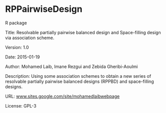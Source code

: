 # RPPairwiseDesign
R package

Title: Resolvable partially pairwise balanced design and Space-filling design via association scheme.

Version: 1.0

Date: 2015-01-19

Author: Mohamed Laib, Imane Rezgui and Zebida Gheribi-Aoulmi

Description: Using some association schemes to obtain a new series of resolvable partially pairwise balanced designs (RPPBD) and space-filling designs.

URL: www.sites.google.com/site/mohamedlaibwebpage

License: GPL-3
